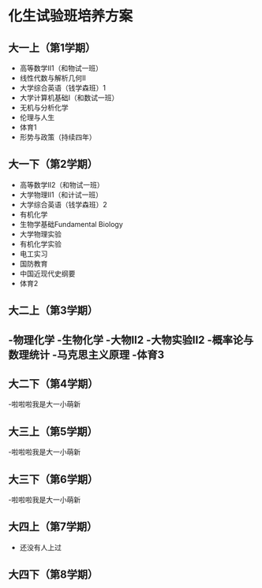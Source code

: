 # 化生试验班培养方案

## 大一上（第1学期）
- 高等数学II1（和物试一班）
- 线性代数与解析几何II
- 大学综合英语（钱学森班）1
- 大学计算机基础I（和数试一班）
- 无机与分析化学
- 伦理与人生
- 体育1
- 形势与政策（持续四年）

## 大一下（第2学期）
- 高等数学II2（和物试一班）
- 大学物理II1（和计试一班）
- 大学综合英语（钱学森班）2
- 有机化学
- 生物学基础Fundamental Biology
- 大学物理实验
- 有机化学实验
- 电工实习
- 国防教育
- 中国近现代史纲要
- 体育2

## 大二上（第3学期）
-物理化学
-生物化学
-大物II2
-大物实验II2
-概率论与数理统计
-马克思主义原理
-体育3
-

## 大二下（第4学期）
-啦啦啦我是大一小萌新

## 大三上（第5学期）
-啦啦啦我是大一小萌新

## 大三下（第6学期）
-啦啦啦我是大一小萌新

## 大四上（第7学期）
- 还没有人上过
## 大四下（第8学期）
